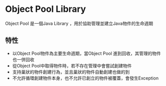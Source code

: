 # Object Pool Library

Object Pool 是一個Java Library ，用於協助管理並建立Java物件的生命週期

## 特性
- 以Object Pool物件為主要生命週期，當Object Pool 進到回收，其管理的物件也一併回收
- 從Object Pool中取得物件時，若不存在管理中會嘗試創建物件
- 支持巢狀的物件創建行為，並且巢狀的物件自動創建也做的到
- 不允許循環創建物件本身，也不允許已創立的物件被覆蓋，會發生Exception


